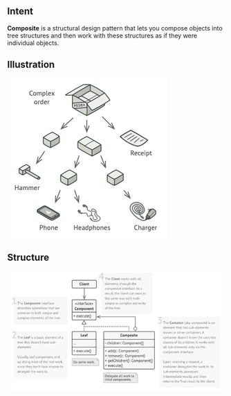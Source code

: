## Intent
**Composite** is a structural design pattern that lets you compose objects into tree structures and then work with these structures as if they were individual objects.

## Illustration
![Illustration](illustration.png)

## Structure
![Source code structure](structure.png)
